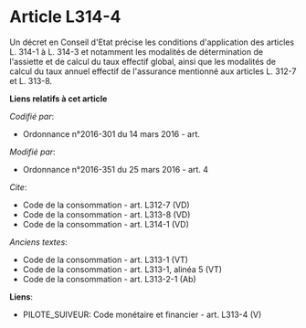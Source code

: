 # Article L314-4

Un décret en Conseil d'Etat précise les conditions d'application des articles L. 314-1 à L. 314-3 et notamment les modalités
de détermination de l'assiette et de calcul du taux effectif global, ainsi que les modalités de calcul du taux annuel
effectif de l'assurance mentionné aux articles L. 312-7 et L. 313-8.

**Liens relatifs à cet article**

_Codifié par_:

  - Ordonnance n°2016-301 du 14 mars 2016 - art.

_Modifié par_:

  - Ordonnance n°2016-351 du 25 mars 2016 - art. 4

_Cite_:

  - Code de la consommation - art. L312-7 (VD)
  - Code de la consommation - art. L313-8 (VD)
  - Code de la consommation - art. L314-1 (VD)

_Anciens textes_:

  - Code de la consommation - art. L313-1 (VT)
  - Code de la consommation - art. L313-1, alinéa 5 (VT)
  - Code de la consommation - art. L313-2-1 (Ab)

**Liens**:

  - PILOTE_SUIVEUR: Code monétaire et financier - art. L313-4 (V)
